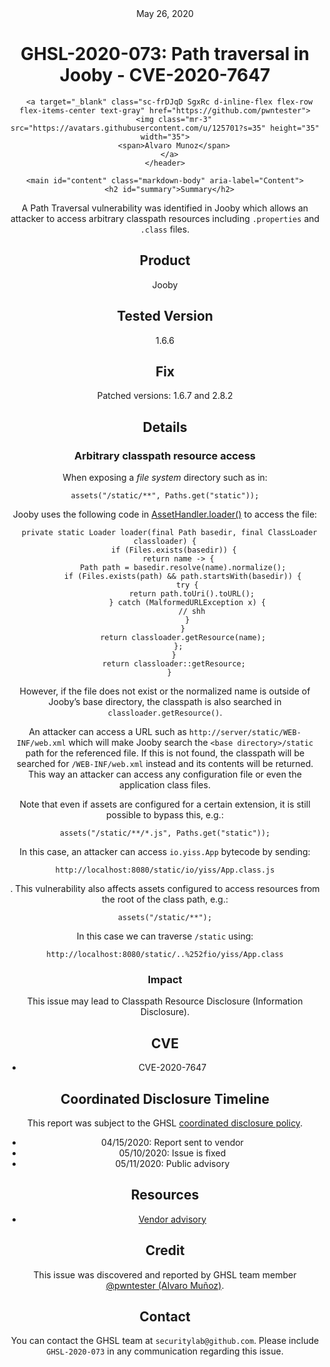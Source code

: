 <header class="post-header d-block mb-6">
      <div class="date text-mono f5 my-3">May 26, 2020</div>
      <h1 class="my-2 h00-mktg lh-condensed">GHSL-2020-073: Path traversal in Jooby - CVE-2020-7647</h1>

      
      
      
      
      

      

      <a target="_blank" class="sc-frDJqD SgxRc d-inline-flex flex-row flex-items-center text-gray" href="https://github.com/pwntester">
        <img class="mr-3" src="https://avatars.githubusercontent.com/u/125701?s=35" height="35" width="35">
        <span>Alvaro Munoz</span>
      </a>
    </header>

    <main id="content" class="markdown-body" aria-label="Content">
      <h2 id="summary">Summary</h2>
<p>A Path Traversal vulnerability was identified in Jooby which allows an attacker to access arbitrary classpath resources including <code class="language-plaintext highlighter-rouge">.properties</code> and <code class="language-plaintext highlighter-rouge">.class</code> files.</p>

<h2 id="product">Product</h2>
<p>Jooby</p>

<h2 id="tested-version">Tested Version</h2>
<p>1.6.6</p>

<h2 id="fix">Fix</h2>
<p>Patched versions: 1.6.7 and 2.8.2</p>

<h2 id="details">Details</h2>

<h3 id="arbitrary-classpath-resource-access">Arbitrary classpath resource access</h3>

<p>When exposing a <em>file system</em> directory such as in:</p>

<div class="language-java highlighter-rouge"><div class="highlight"><pre class="highlight"><code><span class="n">assets</span><span class="o">(</span><span class="s">"/static/**"</span><span class="o">,</span> <span class="nc">Paths</span><span class="o">.</span><span class="na">get</span><span class="o">(</span><span class="s">"static"</span><span class="o">));</span>
</code></pre></div></div>

<p>Jooby uses the following code in <a href="https://github.com/jooby-project/jooby/blob/1.x/jooby/src/main/java/org/jooby/handlers/AssetHandler.java">AssetHandler.loader()</a> to access the file:</p>

<div class="language-java highlighter-rouge"><div class="highlight"><pre class="highlight"><code>  <span class="kd">private</span> <span class="kd">static</span> <span class="nc">Loader</span> <span class="nf">loader</span><span class="o">(</span><span class="kd">final</span> <span class="nc">Path</span> <span class="n">basedir</span><span class="o">,</span> <span class="kd">final</span> <span class="nc">ClassLoader</span> <span class="n">classloader</span><span class="o">)</span> <span class="o">{</span>
    <span class="k">if</span> <span class="o">(</span><span class="nc">Files</span><span class="o">.</span><span class="na">exists</span><span class="o">(</span><span class="n">basedir</span><span class="o">))</span> <span class="o">{</span>
      <span class="k">return</span> <span class="n">name</span> <span class="o">-&gt;</span> <span class="o">{</span>
        <span class="nc">Path</span> <span class="n">path</span> <span class="o">=</span> <span class="n">basedir</span><span class="o">.</span><span class="na">resolve</span><span class="o">(</span><span class="n">name</span><span class="o">).</span><span class="na">normalize</span><span class="o">();</span>
        <span class="k">if</span> <span class="o">(</span><span class="nc">Files</span><span class="o">.</span><span class="na">exists</span><span class="o">(</span><span class="n">path</span><span class="o">)</span> <span class="o">&amp;&amp;</span> <span class="n">path</span><span class="o">.</span><span class="na">startsWith</span><span class="o">(</span><span class="n">basedir</span><span class="o">))</span> <span class="o">{</span>
          <span class="k">try</span> <span class="o">{</span>
            <span class="k">return</span> <span class="n">path</span><span class="o">.</span><span class="na">toUri</span><span class="o">().</span><span class="na">toURL</span><span class="o">();</span>
          <span class="o">}</span> <span class="k">catch</span> <span class="o">(</span><span class="nc">MalformedURLException</span> <span class="n">x</span><span class="o">)</span> <span class="o">{</span>
            <span class="c1">// shh</span>
          <span class="o">}</span>
        <span class="o">}</span>
        <span class="k">return</span> <span class="n">classloader</span><span class="o">.</span><span class="na">getResource</span><span class="o">(</span><span class="n">name</span><span class="o">);</span>
      <span class="o">};</span>
    <span class="o">}</span>
    <span class="k">return</span> <span class="nl">classloader:</span><span class="o">:</span><span class="n">getResource</span><span class="o">;</span>
  <span class="o">}</span>
</code></pre></div></div>

<p>However, if the file does not exist or the normalized name is outside of Jooby’s base directory, the classpath is also searched in <code class="language-plaintext highlighter-rouge">classloader.getResource()</code>.</p>

<p>An attacker can access a URL such as <code class="language-plaintext highlighter-rouge">http://server/static/WEB-INF/web.xml</code> which will make Jooby search the <code class="language-plaintext highlighter-rouge">&lt;base directory&gt;/static</code> path for the referenced file. If this is not found, the classpath will be searched for <code class="language-plaintext highlighter-rouge">/WEB-INF/web.xml</code> instead and its contents will be returned. This way an attacker can access any configuration file or even the application class files.</p>

<p>Note that even if assets are configured for a certain extension, it is still possible to bypass this, e.g.:</p>

<div class="language-java highlighter-rouge"><div class="highlight"><pre class="highlight"><code><span class="n">assets</span><span class="o">(</span><span class="s">"/static/**/*.js"</span><span class="o">,</span> <span class="nc">Paths</span><span class="o">.</span><span class="na">get</span><span class="o">(</span><span class="s">"static"</span><span class="o">));</span>
</code></pre></div></div>

<p>In this case, an attacker can access <code class="language-plaintext highlighter-rouge">io.yiss.App</code> bytecode by sending:</p>

<div class="language-plaintext highlighter-rouge"><div class="highlight"><pre class="highlight"><code>http://localhost:8080/static/io/yiss/App.class.js
</code></pre></div></div>
<p>.
This vulnerability also affects assets configured to access resources from the root of the class path, e.g.:</p>

<div class="language-java highlighter-rouge"><div class="highlight"><pre class="highlight"><code><span class="n">assets</span><span class="o">(</span><span class="s">"/static/**"</span><span class="o">);</span>
</code></pre></div></div>

<p>In this case we can traverse <code class="language-plaintext highlighter-rouge">/static</code> using:</p>

<div class="language-plaintext highlighter-rouge"><div class="highlight"><pre class="highlight"><code>http://localhost:8080/static/..%252fio/yiss/App.class
</code></pre></div></div>

<h3 id="impact">Impact</h3>

<p>This issue may lead to Classpath Resource Disclosure (Information Disclosure).</p>

<h2 id="cve">CVE</h2>

<ul>
  <li>CVE-2020-7647</li>
</ul>

<h2 id="coordinated-disclosure-timeline">Coordinated Disclosure Timeline</h2>

<p>This report was subject to the GHSL <a href="https://securitylab.github.com/advisories/#policy">coordinated disclosure policy</a>.</p>

<ul>
  <li>04/15/2020: Report sent to vendor</li>
  <li>05/10/2020: Issue is fixed</li>
  <li>05/11/2020: Public advisory</li>
</ul>

<h2 id="resources">Resources</h2>

<ul>
  <li><a href="https://github.com/jooby-project/jooby/security/advisories/GHSA-px9h-x66r-8mpc">Vendor advisory</a></li>
</ul>

<h2 id="credit">Credit</h2>

<p>This issue was discovered and reported by GHSL team member <a href="https://github.com/pwntester">@pwntester (Alvaro Muñoz)</a>.</p>

<h2 id="contact">Contact</h2>

<p>You can contact the GHSL team at <code class="language-plaintext highlighter-rouge">securitylab@github.com</code>. Please include <code class="language-plaintext highlighter-rouge">GHSL-2020-073</code> in any communication regarding this issue.</p>

 